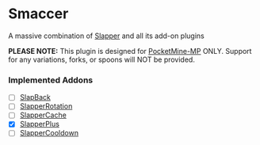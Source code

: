 # Smaccer
A massive combination of [Slapper](https://github.com/jojoe77777/Slapper) and all its add-on plugins

**PLEASE NOTE:** This plugin is designed for [PocketMine-MP](https://github.com/pmmp/PocketMine-MP) ONLY. Support for any variations, forks, or spoons will NOT be provided.

### Implemented Addons
- [ ] [SlapBack](https://github.com/jojoe77777/SlapBack)
- [ ] [SlapperRotation](https://github.com/jojoe77777/SlapperRotation)
- [ ] [SlapperCache](https://github.com/jojoe77777/SlapperCache)
- [X] [SlapperPlus](https://github.com/jojoe77777/SlapperPlus)
- [ ] [SlapperCooldown](https://github.com/jojoe77777/SlapperCooldown)